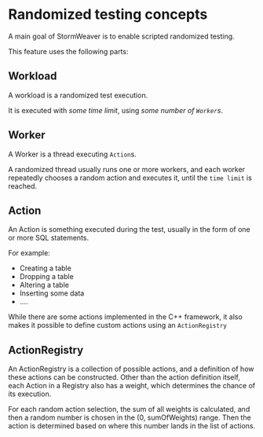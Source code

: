 # Randomized testing concepts

A main goal of StormWeaver is to enable scripted randomized testing.

This feature uses the following parts:

## Workload

A workload is a randomized test execution.

It is executed with *some time limit*, using *some number of `Worker`s*.

## Worker

A Worker is a thread executing `Action`s.

A randomized thread usually runs one or more workers, and each worker repeatedly chooses a random action and executes it, until the `time limit` is reached.

## Action

An Action is something executed during the test, usually in the form of one or more SQL statements.

For example:

* Creating a table
* Dropping a table
* Altering a table
* Inserting some data
* ....

While there are some actions implemented in the C++ framework, it also makes it possible to define custom actions using an `ActionRegistry`

## ActionRegistry

An ActionRegistry is a collection of possible actions, and a definition of how these actions can be constructed.
Other than the action definition itself, each Action in a Registry also has a weight, which determines the chance of its execution.

For each random action selection, the sum of all weights is calculated, and then a random number is chosen in the (0, sumOfWeights) range.
Then the action is determined based on where this number lands in the list of actions.

